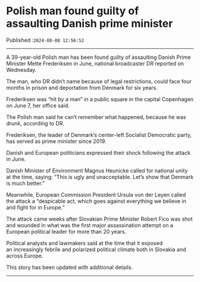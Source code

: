 # Polish man found guilty of assaulting Danish prime minister

Published :`2024-08-08 12:56:52`

---

A 39-year-old Polish man has been found guilty of assaulting Danish Prime Minister Mette Frederiksen in June, national broadcaster DR reported on Wednesday.

The man, who DR didn’t name because of legal restrictions, could face four months in prison and deportation from Denmark for six years.

Frederiksen was “hit by a man” in a public square in the capital Copenhagen on June 7, her office said.

The Polish man said he can’t remember what happened, because he was drunk, according to DR.

Frederiksen, the leader of Denmark’s center-left Socialist Democratic party, has served as prime minister since 2019.

Danish and European politicians expressed their shock following the attack in June.

Danish Minister of Environment Magnus Heunicke called for national unity at the time, saying: “This is ugly and unacceptable. Let’s show that Denmark is much better.”

Meanwhile, European Commission President Ursula von der Leyen called the attack a “despicable act, which goes against everything we believe in and fight for in Europe.”

The attack came weeks after Slovakian Prime Minister Robert Fico was shot and wounded in what was the first major assassination attempt on a European political leader for more than 20 years.

Political analysts and lawmakers said at the time that it exposed an increasingly febrile and polarized political climate both in Slovakia and across Europe.

This story has been updated with additional details.

---

